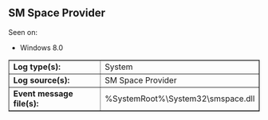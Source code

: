 ## SM Space Provider

Seen on:
* Windows 8.0

<table border="1" class="docutils">
  <tbody>
    <tr>
      <td><b>Log type(s):</b></td>
      <td>System</td>
    </tr>
    <tr>
      <td><b>Log source(s):</b></td>
      <td>SM Space Provider</td>
    </tr>
    <tr>
      <td><b>Event message file(s):</b></td>
      <td>%SystemRoot%\System32\smspace.dll</td>
    </tr>
  </tbody>
</table>

&nbsp;

